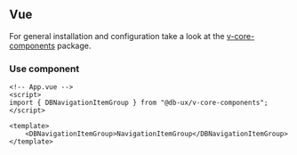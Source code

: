 ## Vue

For general installation and configuration take a look at the [v-core-components](https://www.npmjs.com/package/@db-ux/v-core-components) package.

### Use component

```vue App.vue
<!-- App.vue -->
<script>
import { DBNavigationItemGroup } from "@db-ux/v-core-components";
</script>

<template>
	<DBNavigationItemGroup>NavigationItemGroup</DBNavigationItemGroup>
</template>
```


